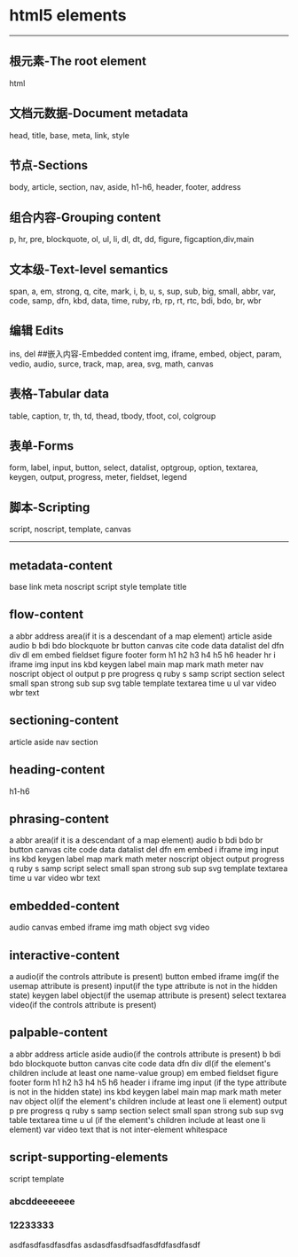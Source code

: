 # html5 elements

------------------------------------------

## 根元素-The root element
html
## 文档元数据-Document metadata
head, title, base, meta, link, style
## 节点-Sections
body, article, section, nav, aside, h1-h6, header, footer, address
## 组合内容-Grouping content
p, hr, pre, blockquote, ol, ul, li, dl, dt, dd, figure, figcaption,div,main
## 文本级-Text-level semantics
span, a, em, strong, q, cite, mark, i, b, u, s, sup, sub, big, small, abbr, var, code, samp, dfn, kbd, data, time, ruby, rb, rp, rt, rtc, bdi, bdo, br, wbr
## 编辑 Edits
ins, del
##嵌入内容-Embedded content
img, iframe, embed, object, param, vedio, audio, surce, track, map, area, svg, math, canvas
## 表格-Tabular data
table, caption, tr, th, td, thead, tbody, tfoot, col, colgroup
## 表单-Forms
form, label, input, button, select, datalist, optgroup, option, textarea, keygen, output, progress, meter, fieldset, legend
## 脚本-Scripting
script, noscript, template, canvas


----------------------------------------------

## metadata-content
base link meta noscript script style template title
## flow-content
a abbr address area(if it is a descendant of a map element) article aside audio b bdi bdo blockquote br button canvas cite code data datalist del dfn div dl em embed fieldset figure footer form h1 h2 h3 h4 h5 h6 header hr i iframe img input ins kbd keygen label main map mark math meter nav noscript object ol output p pre progress q ruby s samp script section select small span strong sub sup svg table template textarea time u ul var video wbr text
## sectioning-content
article aside nav section
## heading-content
h1-h6
## phrasing-content
a 
abbr 
area(if it is a descendant of a map element) 
audio 
b 
bdi 
bdo 
br 
button 
canvas 
cite 
code 
data 
datalist 
del 
dfn 
em 
embed 
i 
iframe 
img 
input 
ins 
kbd 
keygen 
label 
map 
mark 
math 
meter 
noscript 
object 
output 
progress 
q 
ruby 
s 
samp 
script 
select 
small 
span 
strong 
sub 
sup 
svg 
template 
textarea 
time 
u 
var 
video 
wbr 
text
## embedded-content
audio
canvas 
embed 
iframe 
img 
math 
object 
svg 
video
## interactive-content
a 
audio(if the controls attribute is present) 
button 
embed 
iframe 
img(if the usemap attribute is present) 
input(if the type attribute is not in the hidden state) 
keygen 
label 
object(if the usemap attribute is present) 
select 
textarea 
video(if the controls attribute is present)
## palpable-content
a 
abbr 
address 
article 
aside 
audio(if the controls attribute is present) 
b 
bdi 
bdo 
blockquote 
button 
canvas 
cite 
code 
data 
dfn 
div 
dl(if the element's children include at least one name-value group) 
em 
embed 
fieldset 
figure 
footer 
form 
h1 
h2 
h3 
h4 
h5 
h6 
header 
i 
iframe 
img 
input (if the type attribute is not in the hidden state) 
ins 
kbd 
keygen 
label 
main 
map 
mark 
math 
meter 
nav 
object 
ol(if the element's children include at least one li element) 
output 
p 
pre 
progress 
q 
ruby 
s 
samp 
section 
select 
small 
span 
strong 
sub 
sup 
svg 
table 
textarea 
time 
u 
ul (if the element's children include at least one li element) 
var 
video 
text that is not inter-element whitespace

## script-supporting-elements
script template

### abcddeeeeeee

### 12233333

asdfasdfasdfasdfas
asdasdfasdfsadfasdfdfasdfasdf
